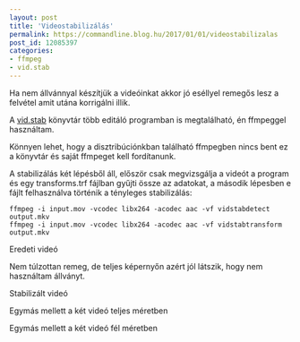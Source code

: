 ```yaml
---
layout: post
title: 'Videostabilizálás'
permalink: https://commandline.blog.hu/2017/01/01/videostabilizalas
post_id: 12085397
categories: 
- ffmpeg
- vid.stab
---
```


Ha nem állvánnyal készítjük a videóinkat akkor jó eséllyel remegős lesz a felvétel amit utána korrigálni illik.

A 
[vid.stab](https://github.com/georgmartius/vid.stab) könyvtár több editáló programban is megtalálható, én ffmpeggel használtam.

Könnyen lehet, hogy a disztribúciónkban található ffmpegben nincs bent ez a könyvtár és saját ffmpeget kell fordítanunk.

A stabilizálás két lépésből áll, először csak megvizsgálja a videót a program és egy transforms.trf fájlban gyűjti össze az adatokat, a második lépesben e fájlt felhasználva történik a tényleges stabilizálás:

```
ffmpeg -i input.mov -vcodec libx264 -acodec aac -vf vidstabdetect output.mkv
ffmpeg -i input.mov -vcodec libx264 -acodec aac -vf vidstabtransform output.mkv
```

Eredeti videó

Nem túlzottan remeg, de teljes képernyőn azért jól látszik, hogy nem használtam állványt.



Stabilizált videó



Egymás mellett a két videó teljes méretben



Egymás mellett a két videó fél méretben



 
